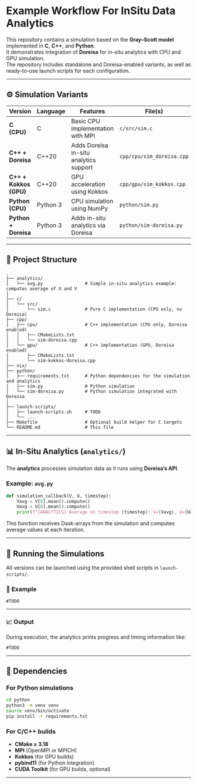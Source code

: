# Example Workflow For InSitu Data Analytics
This repository contains a simulation based on the **Gray–Scott model** implemented in **C**, **C++**, and **Python**.  
It demonstrates integration of **Doreisa** for in-situ analytics with CPU and GPU simulation.  
The repository includes standalone and Doreisa-enabled variants, as well as ready-to-use launch scripts for each configuration.



---
## ⚙️ Simulation Variants

| Version | Language | Features | File(s) |
|----------|-----------|-----------|----------|
| **C (CPU)** | C | Basic CPU implementation with MPI | `c/src/sim.c` |
| **C++ + Doreisa** | C++20 | Adds Doreisa in-situ analytics support | `cpp/cpu/sim_doreisa.cpp` |
| **C++ + Kokkos (GPU)** | C++20 | GPU acceleration using Kokkos | `cpp/gpu/sim_kokkos.cpp` |
| **Python (CPU)** | Python 3 | CPU simulation using NumPy | `python/sim.py` |
| **Python + Doreisa** | Python 3 | Adds in-situ analytics via Doreisa | `python/sim-doreisa.py` |

---

## 📁 Project Structure

```
.
├── analytics/
│   └── avg.py                # Simple in-situ analytics example: computes average of U and V
│
├── c/
│   └── src/
│       └── sim.c             # Pure C implementation (CPU only, no Doreisa)
├── cpp/
│   ├── cpu/                  # C++ implementation (CPU only, Doreisa enabled)
│   │   ├── CMakeLists.txt    
│   │   └── sim-doreisa.cpp
│   └── gpu/                  # C++ implementation (GPU, Doreisa enabled)
│       ├── CMakeLists.txt
│       └── sim-kokkos-doreisa.cpp
├── nix/
├── python/
│   ├── requirements.txt      # Python dependencies for the simulation and analytics
│   ├── sim.py                # Python simulation
│   └── sim-doreisa.py        # Python simulation integrated with Doreisa
│
├── launch-scripts/
│   ├── launch-scripts.sh     # TODO
│   └── ...
├── Makefile                  # Optional build helper for C targets
└── README.md                 # This file
```

---



## 📊 In-Situ Analytics (`analytics/`)

The **analytics** processes simulation data as it runs using **Doreisa’s API**.

### Example: `avg.py`
```python
def simulation_callback(V, U, timestep):
    Vavg = V[0].mean().compute()
    Uavg = U[0].mean().compute()
    print(f"[ANALYTICS] Average at timestep {timestep}: V={Vavg}, U={Uavg}")
```

This function receives Dask-arrays from the simulation and computes average values at each iteration.

---

## 🚀 Running the Simulations

All versions can be launched using the provided shell scripts in `launch-scripts/`.


### 🧩 Example
```
#TODO
```
---
### 📈 Output

During execution, the analytics prints progress and timing information like:
```
#TODO
```
---

## 🧠 Dependencies

### For Python simulations
```bash
cd python
python3 -m venv venv
source venv/bin/activate
pip install -r requirements.txt
```

### For C/C++ builds
- **CMake ≥ 3.18**
- **MPI** (OpenMPI or MPICH)
- **Kokkos** (for GPU builds)
- **pybind11** (for Python integration)
- **CUDA Toolkit** (for GPU builds, optional)

---
